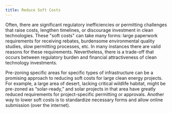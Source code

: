 ```yaml
---
title: Reduce Soft Costs
---
```


Often, there are significant regulatory inefficiencies or permitting challenges that raise costs, lengthen timelines, or discourage investment in clean technologies. These "soft costs" can take many forms: large paperwork requirements for receiving rebates, burdensome environmental quality studies, slow permitting processes, etc. In many instances there are valid reasons for these requirements. Nevertheless, there is a trade-off that occurs between regulatory burden and financial attractiveness of clean technology investments.

Pre-zoning specific areas for specific types of infrastructure can be a promising approach to reducing soft costs for large clean energy projects.  For example, a large area of desert, lacking critical wildlife habitat, might be pre-zoned as “solar-ready,” and solar projects in that area have greatly reduced requirements for project-specific permitting or approvals.  Another way to lower soft costs is to standardize necessary forms and allow online submission (over the internet).
